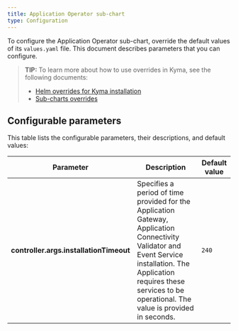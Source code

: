 ```yaml
---
title: Application Operator sub-chart
type: Configuration
---
```


To configure the Application Operator sub-chart, override the default values of its `values.yaml` file. This document describes parameters that you can configure.

>**TIP:** To learn more about how to use overrides in Kyma, see the following documents: 
>* [Helm overrides for Kyma installation](/root/kyma/#configuration-helm-overrides-for-kyma-installation)
>* [Sub-charts overrides](/root/kyma/#configuration-helm-overrides-for-kyma-installation-sub-chart-overrides)

## Configurable parameters

This table lists the configurable parameters, their descriptions, and default values:

| Parameter | Description | Default value |
|-----------|-------------|---------------|
| **controller.args.installationTimeout** | Specifies a period of time provided for the Application Gateway, Application Connectivity Validator and Event Service installation. The Application requires these services to be operational. The value is provided in seconds.| `240` |
